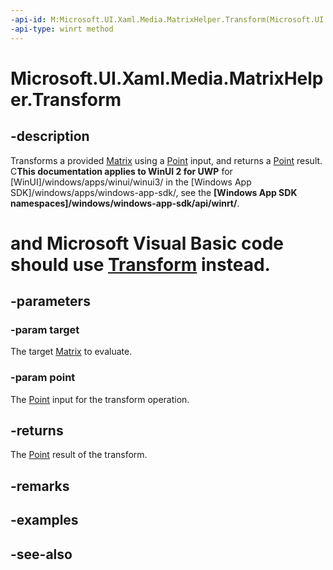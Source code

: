 ```yaml
---
-api-id: M:Microsoft.UI.Xaml.Media.MatrixHelper.Transform(Microsoft.UI.Xaml.Media.Matrix,Windows.Foundation.Point)
-api-type: winrt method
---
```


<!-- Method syntax
public Windows.Foundation.Point Transform(Windows.UI.Xaml.Media.Matrix target, Windows.Foundation.Point point)
-->

# Microsoft.UI.Xaml.Media.MatrixHelper.Transform

## -description
Transforms a provided [Matrix](matrix.md) using a [Point](/uwp/api/windows.foundation.point) input, and returns a [Point](/uwp/api/windows.foundation.point) result. C**This documentation applies to WinUI 2 for UWP** for [WinUI]/windows/apps/winui/winui3/ in the [Windows App SDK]/windows/apps/windows-app-sdk/, see the **[Windows App SDK namespaces]/windows/windows-app-sdk/api/winrt/**.

# and Microsoft Visual Basic code should use [Transform](matrix_transform.md) instead.

## -parameters
### -param target
The target [Matrix](matrix.md) to evaluate.

### -param point
The [Point](/uwp/api/windows.foundation.point) input for the transform operation.

## -returns
The [Point](/uwp/api/windows.foundation.point) result of the transform.

## -remarks

## -examples

## -see-also
